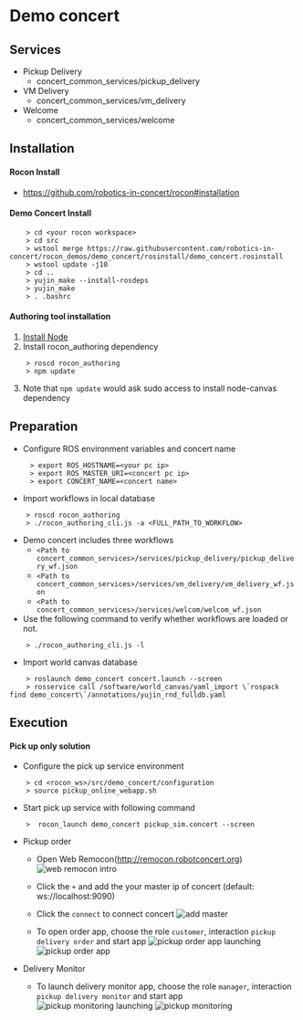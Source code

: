 # Demo concert
## Services
* Pickup Delivery
    * concert_common_services/pickup_delivery
* VM Delivery
    * concert_common_services/vm_delivery
* Welcome
    * concert_common_services/welcome

## Installation
#### Rocon Install
* https://github.com/robotics-in-concert/rocon#installation

#### Demo Concert Install
```    
    > cd <your rocon workspace>
    > cd src
    > wstool merge https://raw.githubusercontent.com/robotics-in-concert/rocon_demos/demo_concert/rosinstall/demo_concert.rosinstall
    > wstool update -j10
    > cd ..
    > yujin_make --install-rosdeps
    > yujin_make
    > . .bashrc
```    
#### Authoring tool installation

1. [Install Node](https://github.com/joyent/node/wiki/Installing-Node.js-via-package-manager#ubuntu-debian-linux-mint-elementary-os-etc)
2. Install rocon_authoring dependency

```  
    > roscd rocon_authoring
    > npm update
```

3. Note that `npm update` would ask sudo access to install node-canvas dependency
    
## Preparation

* Configure ROS environment variables and concert name
```
     > export ROS_HOSTNAME=<your pc ip>
     > export ROS_MASTER_URI=<concert pc ip>
     > export CONCERT_NAME=<concert name>
```
*  Import workflows in local database
```    
    > roscd rocon_authoring
    > ./rocon_authoring_cli.js -a <FULL_PATH_TO_WORKFLOW>
```
   * Demo concert includes three workflows
      * `<Path to concert_common_services>/services/pickup_delivery/pickup_delivery_wf.json`
      * `<Path to concert_common_services>/services/vm_delivery/vm_delivery_wf.json`
      * `<Path to concert_common_services>/services/welcom/welcom_wf.json`
   * Use the following command to verify whether workflows are loaded or not.
```    
    > ./rocon_authoring_cli.js -l
```
* Import world canvas database
```    
    > roslaunch demo_concert concert.launch --screen
    > rosservice call /software/world_canvas/yaml_import \`rospack find demo_concert\`/annotations/yujin_rnd_fulldb.yaml
```    
## Execution

#### Pick up only solution
* Configure the pick up service environment
```    
    > cd <rocon_ws>/src/demo_concert/configuration
    > source pickup_online_webapp.sh
```    

* Start pick up service with following command
```         
    >  rocon_launch demo_concert pickup_sim.concert --screen
```    
   
* Pickup order
   * Open Web Remocon(http://remocon.robotconcert.org)
   ![web remocon intro](https://raw.githubusercontent.com/robotics-in-concert/rocon_demos/demo_concert/imgs/web_remocon_intro.png)

   *  Click the ```+``` and add the your master ip of concert (default: ws://localhost:9090)
   *  Click the ```connect``` to connect concert
   ![add master](https://raw.githubusercontent.com/robotics-in-concert/rocon_demos/demo_concert/imgs/web_remocon_add_master_ip.png)
          
   *  To open order app, choose the role ```customer```, interaction ```pickup delivery order``` and start app
      ![pickup order app launching](https://raw.githubusercontent.com/robotics-in-concert/rocon_demos/demo_concert/imgs/web_remocon_monitoring_app_launch.png)
      ![pickup order app](https://raw.githubusercontent.com/robotics-in-concert/rocon_demos/demo_concert/imgs/web_remocon_order_app.png)
          
* Delivery Monitor
   * To launch delivery monitor app, choose the role ```manager```, interaction ```pickup delivery monitor``` and start app
   ![pickup monitoring launching](https://github.com/robotics-in-concert/rocon_demos/blob/demo_concert/imgs/web_remocon_monitoring_app_launch.png)
   ![pickup monitoring](https://raw.githubusercontent.com/robotics-in-concert/rocon_demos/demo_concert/imgs/web_remocon_monitoring_app.png)

